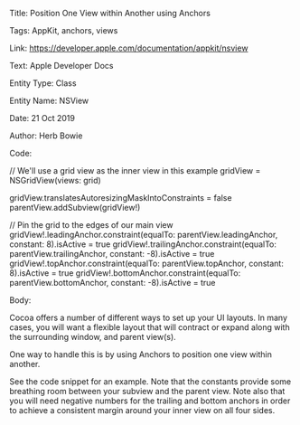 Title:  Position One View within Another using Anchors

Tags:   AppKit, anchors, views

Link:   https://developer.apple.com/documentation/appkit/nsview

Text:   Apple Developer Docs

Entity Type: Class

Entity Name: NSView

Date:   21 Oct 2019

Author: Herb Bowie

Code: 

// We'll use a grid view as the inner view in this example
gridView = NSGridView(views: grid)

gridView.translatesAutoresizingMaskIntoConstraints = false
parentView.addSubview(gridView!)

// Pin the grid to the edges of our main view
gridView!.leadingAnchor.constraint(equalTo: parentView.leadingAnchor, constant: 8).isActive = true
gridView!.trailingAnchor.constraint(equalTo: parentView.trailingAnchor, constant: -8).isActive = true
gridView!.topAnchor.constraint(equalTo: parentView.topAnchor, constant: 8).isActive = true
gridView!.bottomAnchor.constraint(equalTo: parentView.bottomAnchor, constant: -8).isActive = true

Body: 

Cocoa offers a number of different ways to set up your UI layouts. In many cases, you will want a flexible layout that will contract or expand along with the surrounding window, and parent view(s). 

One way to handle this is by using Anchors to position one view within another.

See the code snippet for an example. Note that the constants provide some breathing room between your subview and the parent view. Note also that you will need negative numbers for the trailing and bottom anchors in order to achieve a consistent margin around your inner view on all four sides. 
